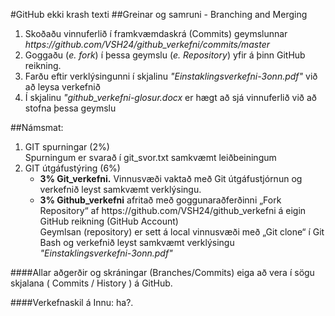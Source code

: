 #GitHub ekki krash texti
##Greinar og samruni - Branching and Merging
<ol>
 <li>Skoðaðu vinnuferlið í framkvæmdaskrá (Commits) geymslunnar
 	<i> https://github.com/VSH24/github_verkefni/commits/master </i>
 </li>
 <li>Goggaðu (<i>e. fork</i>) í þessa geymslu (<i>e. Repository</i>) yfir á þinn GitHub reikning.</li>
 <li>Farðu eftir verklýsingunni í skjalinu <i>"Einstaklingsverkefni-3onn.pdf"</i> við að leysa verkefnið</li>
 <li>Í skjalinu <i> "github_verkefni-glosur.docx </i> er hægt að sjá vinnuferlið við að stofna þessa geymslu</li>
</ol>

##Námsmat:
<ol>
	<li>GIT spurningar (2%) <br>
	Spurningum er svarað í git_svor.txt samkvæmt leiðbeiningum</li>
	<li>GIT útgáfustýring (6%) 
		<ul>
			<li><b>3% Git_verkefni.</b> Vinnusvæði vaktað með Git útgáfustjórnun og verkefnið leyst samkvæmt verklýsingu.</li>
			<li><b>3% Github_verkefni</b> afritað með goggunaraðferðinni „Fork Repository“ af https://github.com/VSH24/github_verkefni  á eigin GitHub reikning (GitHub Account) 
			<br>Geymlsan (repository) er sett á local vinnusvæði með „Git clone“ í Git Bash og verkefnið leyst samkvæmt verklýsingu <i> "Einstaklingsverkefni-3onn.pdf" </i></li>
		</ul>
	</li>
</ol>

####Allar aðgerðir og skráningar (Branches/Commits) eiga að vera í sögu skjalana ( Commits / History ) á GitHub.

####Verkefnaskil á Innu:  ha?. 


